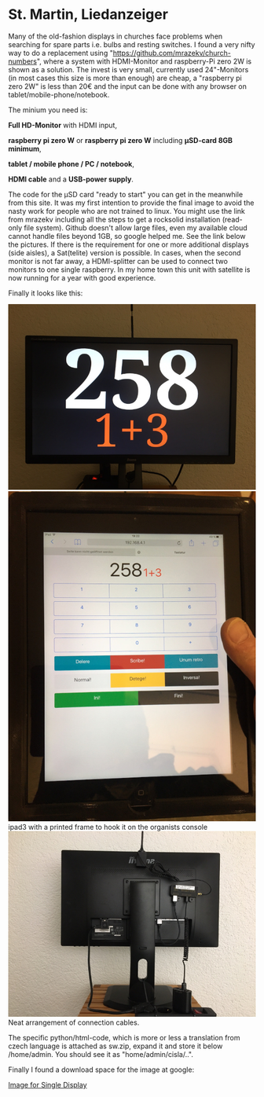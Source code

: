 # St. Martin, Liedanzeiger #

Many of the old-fashion displays in churches face problems when searching for spare parts i.e. bulbs and resting switches. I found a very nifty way to do a replacement using "https://github.com/mrazekv/church-numbers",
where a system with HDMI-Monitor and raspberry-Pi zero 2W is shown as a solution.
The invest is very small, currently used 24"-Monitors (in most cases this size is more than enough) are cheap, a "raspberry pi zero 2W" is less than 20€ and the input can be done with any browser on tablet/mobile-phone/notebook.

The minium you need is:

  **Full HD-Monitor** with HDMI input,
  
  **raspberry pi zero W** or **raspberry pi zero W** including **µSD-card 8GB minimum**,
  
  **tablet / mobile phone / PC / notebook**,
  
  **HDMI cable** and a **USB-power supply**.
  
The code for the µSD card "ready to start" you can get in the meanwhile from this site. It was my first intention to provide the final image to avoid the nasty work for people who are not trained to linux. You might use the link from mrazekv including all the steps to get a rocksolid installation (read-only file system). Github doesn't allow large files, even my available cloud cannot handle files beyond 1GB, so google helped me. See the link below the pictures.
If there is the requirement for one or more additional displays (side aisles), a Sat(telite) version is possible. In cases, when the second monitor is not far away, a HDMI-splitter can be used to connect two monitors to one single raspberry. In my home town this unit with satellite is now running for a year with good experience.

Finally it looks like this:

![Front](https://github.com/burneme/Liedanzeiger/blob/main/Front.JPG)
![ipad3](https://github.com/burneme/liedanzeiger/blob/main/Ipad3.JPG)
ipad3 with a printed frame to hook it on the organists console
![ipad3](https://github.com/burneme/liedanzeiger/blob/main/Back.JPG)
Neat arrangement of connection cables.

The specific python/html-code, which is more or less a translation from czech language is attached as sw.zip, expand it and store it below /home/admin.   You should see it as "home/admin/cisla/..".

Finally I found a download space for the image at google:

[Image for Single Display](https://drive.google.com/file/d/1Por2zFch3SOl4XRDp1puK9v_BIOZQSrb/view?usp=drive_link/ "An raspberry pi zero image for one display") 

